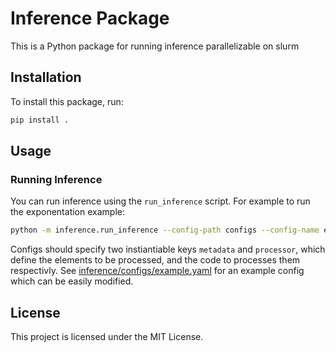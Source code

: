 # Inference Package

This is a Python package for running inference parallelizable on slurm

## Installation

To install this package, run:

```bash
pip install .
```

## Usage

### Running Inference

You can run inference using the `run_inference` script. For example to run the exponentation example:

```bash
python -m inference.run_inference --config-path configs --config-name example.yaml
```

Configs should specify two instiantiable keys `metadata` and `processor`, which define the elements to be processed, and the code to processes them respectivly. See [inference/configs/example.yaml](inference/configs/example.yaml) for an example config which can be easily modified.


## License

This project is licensed under the MIT License.
